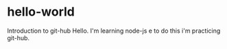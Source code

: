 # hello-world
Introduction to git-hub
Hello. I'm learning node-js e to do this i'm practicing git-hub.
